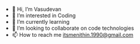 - 👋 Hi, I’m Vasudevan
- 👀 I’m interested in Coding 
- 🌱 I’m currently learning 
- 💞️ I’m looking to collaborate on code technologies 
- 📫 How to reach me itsmenithin.1990@gmail.com

<!---
itmevasudevan/itmevasudevan is a ✨ special ✨ repository because its `README.md` (this file) appears on your GitHub profile.
You can click the Preview link to take a look at your changes.
--->
